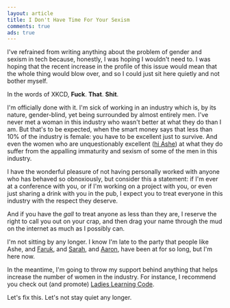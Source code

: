 ```yaml
---
layout: article
title: I Don't Have Time For Your Sexism
comments: true
ads: true
---
```


I've refrained from writing anything about the problem of gender and sexism in
tech because, honestly, I was hoping I wouldn't need to. I was hoping that the
recent increase in the profile of this issue would mean that the whole thing
would blow over, and so I could just sit here quietly and not bother myself.

In the words of XKCD, **Fuck**. **That**. **Shit**.

I'm officially done with it. I'm sick of working in an industry which is, by
its nature, gender-blind, yet being surrounded by almost entirely men. I've
never met a woman in this industry who wasn't better at what they do than I am.
But that's to be expected, when the smart money says that less than 10% of the
industry is female: you have to be excellent just to survive. And even the
women who are unquestionably excellent
([hi Ashe](http://ashedryden.com/blog/we-deserve-better-than-this)) at what
they do suffer from the appalling immaturity and sexism of some of the men in
this industry.

I have the wonderful pleasure of not having personally worked with anyone who
has behaved so obnoxiously, but consider this a statement: if I'm ever at a
conference with you, or if I'm working on a project with you, or even just
sharing a drink with you in the pub, I expect you to treat everyone in this
industry with the respect they deserve.

And if you have the _gall_ to treat anyone as less than they are, I reserve the
right to call you out on your crap, and then drag your name through the mud on
the internet as much as I possibly can.

I'm not sitting by any longer. I know I'm late to the party that people like
Ashe, and [Faruk](http://farukat.es/journal/2013/02/681-silence), and
[Sarah](http://www.sazzy.co.uk/2013/02/speaking-up/), and
[Aaron](http://aaron.vegh.ca/2013/02/girl-trouble/), have been at for so long,
but I'm here now.

In the meantime, I'm going to throw my support behind anything that helps
increase the number of women in the industry. For instance, I recommend you
check out (and promote) [Ladies Learning Code](http://ladieslearningcode.com/).

Let's fix this. Let's not stay quiet any longer.
